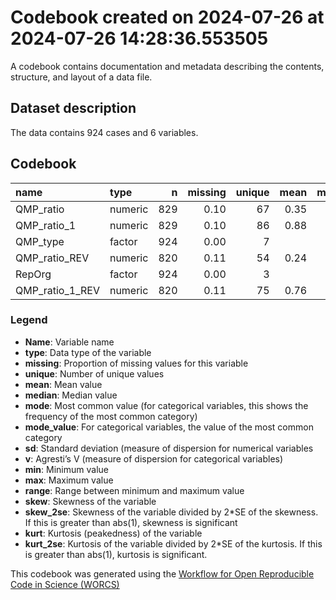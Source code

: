 Codebook created on 2024-07-26 at 2024-07-26 14:28:36.553505
================

A codebook contains documentation and metadata describing the contents,
structure, and layout of a data file.

## Dataset description

The data contains 924 cases and 6 variables.

## Codebook

| name            | type    |   n | missing | unique | mean | median |   mode | mode_value |   sd |    v |  min |  max | range | skew | skew_2se |  kurt | kurt_2se |
|:----------------|:--------|----:|--------:|-------:|-----:|-------:|-------:|:-----------|-----:|-----:|-----:|-----:|------:|-----:|---------:|------:|---------:|
| QMP_ratio       | numeric | 829 |    0.10 |     67 | 0.35 |   0.29 |   0.29 |            | 0.34 |      | 0.01 | 0.99 |  0.99 | 0.58 |     3.41 | -0.89 |    -2.64 |
| QMP_ratio_1     | numeric | 829 |    0.10 |     86 | 0.88 |   1.01 |   1.01 |            | 0.56 |      | 0.01 | 1.99 |  1.99 | 0.00 |     0.01 | -0.83 |    -2.46 |
| QMP_type        | factor  | 924 |    0.00 |      7 |      |        | 154.00 | Definition |      | 0.83 |      |      |       |      |          |       |          |
| QMP_ratio_REV   | numeric | 820 |    0.11 |     54 | 0.24 |   0.11 |   0.11 |            | 0.30 |      | 0.01 | 0.99 |  0.99 | 1.16 |     6.77 |  0.36 |     1.06 |
| RepOrg          | factor  | 924 |    0.00 |      3 |      |        | 462.00 | Original   |      | 0.50 |      |      |       |      |          |       |          |
| QMP_ratio_1_REV | numeric | 820 |    0.11 |     75 | 0.76 |   1.01 |   1.01 |            | 0.55 |      | 0.01 | 1.99 |  1.99 | 0.16 |     0.96 | -0.75 |    -2.20 |

### Legend

- **Name**: Variable name
- **type**: Data type of the variable
- **missing**: Proportion of missing values for this variable
- **unique**: Number of unique values
- **mean**: Mean value
- **median**: Median value
- **mode**: Most common value (for categorical variables, this shows the
  frequency of the most common category)
- **mode_value**: For categorical variables, the value of the most
  common category
- **sd**: Standard deviation (measure of dispersion for numerical
  variables
- **v**: Agresti’s V (measure of dispersion for categorical variables)
- **min**: Minimum value
- **max**: Maximum value
- **range**: Range between minimum and maximum value
- **skew**: Skewness of the variable
- **skew_2se**: Skewness of the variable divided by 2\*SE of the
  skewness. If this is greater than abs(1), skewness is significant
- **kurt**: Kurtosis (peakedness) of the variable
- **kurt_2se**: Kurtosis of the variable divided by 2\*SE of the
  kurtosis. If this is greater than abs(1), kurtosis is significant.

This codebook was generated using the [Workflow for Open Reproducible
Code in Science (WORCS)](https://osf.io/zcvbs/)
